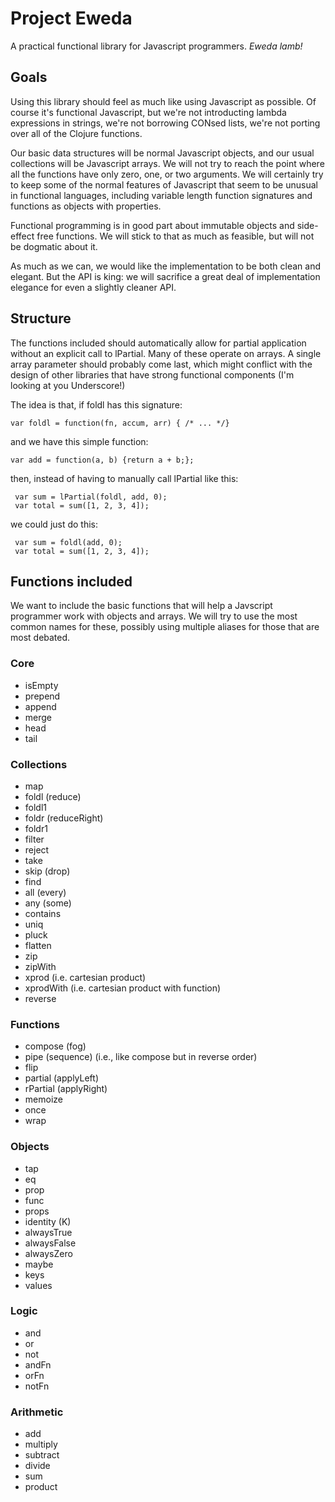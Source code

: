 Project Eweda
=============

A practical functional library for Javascript programmers.  _Eweda lamb!_



Goals
-----

Using this library should feel as much like using Javascript as possible.  Of course it's functional Javascript, but
we're not introducting lambda expressions in strings, we're not borrowing CONsed lists, we're not porting over all of
the Clojure functions.

Our basic data structures will be normal Javascript objects, and our usual collections will be Javascript arrays.  We
will not try to reach the point where all the functions have only zero, one, or two arguments.  We will certainly try
to keep some of the normal features of Javascript that seem to be unusual in functional languages, including variable
length function signatures and functions as objects with properties.

Functional programming is in good part about immutable objects and side-effect free functions.  We will stick to that
as much as feasible, but will not be dogmatic about it.

As much as we can, we would like the implementation to be both clean and elegant.  But the API is king: we will
sacrifice a great deal of implementation elegance for even a slightly cleaner API.


Structure
---------

The functions included should automatically allow for partial application without an explicit call to lPartial.  Many of
these operate on arrays.  A single array parameter should probably come last, which might conflict with the design of
other libraries that have strong functional components (I'm looking at you Underscore!)

The idea is that, if foldl has this signature:

    var foldl = function(fn, accum, arr) { /* ... */}

and we have this simple function:

    var add = function(a, b) {return a + b;};

then, instead of having to manually call lPartial like this:

     var sum = lPartial(foldl, add, 0);
     var total = sum([1, 2, 3, 4]);

we could just do this:

     var sum = foldl(add, 0);
     var total = sum([1, 2, 3, 4]);



Functions included
-------------------

We want to include the basic functions that will help a Javscript programmer work with objects and arrays.  We will try
to use the most common names for these, possibly using multiple aliases for those that are most debated.

### Core ###

  * isEmpty
  * prepend
  * append
  * merge
  * head
  * tail

### Collections ###

  * map
  * foldl (reduce)
  * foldl1
  * foldr (reduceRight)
  * foldr1
  * filter
  * reject
  * take
  * skip (drop)
  * find
  * all (every)
  * any (some)
  * contains
  * uniq
  * pluck
  * flatten
  * zip
  * zipWith
  * xprod (i.e. cartesian product)
  * xprodWith (i.e. cartesian product with function)
  * reverse

### Functions ###

  * compose (fog)
  * pipe (sequence) (i.e., like compose but in reverse order)
  * flip
  * partial (applyLeft)
  * rPartial (applyRight)
  * memoize
  * once
  * wrap

### Objects ###

  * tap
  * eq
  * prop
  * func
  * props
  * identity (K)
  * alwaysTrue
  * alwaysFalse
  * alwaysZero
  * maybe
  * keys
  * values

### Logic ###

  * and
  * or
  * not
  * andFn
  * orFn
  * notFn

### Arithmetic ###

  * add
  * multiply
  * subtract
  * divide
  * sum
  * product